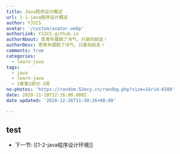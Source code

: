 ```yaml
---
title: Java程序设计概述
url: 1-1-java程序设计概述
author: YJ2CS
avatar: '/custom/avatar.webp'
authorLink: YJ2CS.github.io
authorAbout: 愿青年摆脱了冷气，只是向前走！
authorDesc: 愿青年摆脱了冷气，只是向前走！
comments: true
categories:
  - learn-java
tags:
  - java
  - learn-java
  - 1章第1部分-2周
no-photos: 'https://random.52ecy.cn/randbg.php?size=1&rid-6588'
date: 2020-11-10T22:16:00.000Z
date updated: '2020-12-26T11:50:26+08:00'

---
```


## test

-   下一节: [[1-2-java程序设计环境]]
